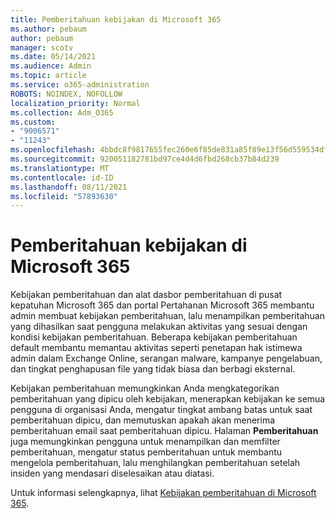 ```yaml
---
title: Pemberitahuan kebijakan di Microsoft 365
ms.author: pebaum
author: pebaum
manager: scotv
ms.date: 05/14/2021
ms.audience: Admin
ms.topic: article
ms.service: o365-administration
ROBOTS: NOINDEX, NOFOLLOW
localization_priority: Normal
ms.collection: Adm_O365
ms.custom:
- "9006571"
- "11243"
ms.openlocfilehash: 4bbdc8f9817655fec260e6f85de831a85f89e13f56d559534df68f79c5bed9a2
ms.sourcegitcommit: 920051182781bd97ce4d4d6fbd268cb37b84d239
ms.translationtype: MT
ms.contentlocale: id-ID
ms.lasthandoff: 08/11/2021
ms.locfileid: "57893630"
---
```

# <a name="alert-policies-in-microsoft-365"></a>Pemberitahuan kebijakan di Microsoft 365

Kebijakan pemberitahuan dan alat dasbor pemberitahuan di pusat kepatuhan Microsoft 365 dan portal Pertahanan Microsoft 365 membantu admin membuat kebijakan pemberitahuan, lalu menampilkan pemberitahuan yang dihasilkan saat pengguna melakukan aktivitas yang sesuai dengan kondisi kebijakan pemberitahuan. Beberapa kebijakan pemberitahuan default membantu memantau aktivitas seperti penetapan hak istimewa admin dalam Exchange Online, serangan malware, kampanye pengelabuan, dan tingkat penghapusan file yang tidak biasa dan berbagi eksternal.

Kebijakan pemberitahuan memungkinkan Anda mengkategorikan pemberitahuan yang dipicu oleh kebijakan, menerapkan kebijakan ke semua pengguna di organisasi Anda, mengatur tingkat ambang batas untuk saat pemberitahuan dipicu, dan memutuskan apakah akan menerima pemberitahuan email saat pemberitahuan dipicu. Halaman **Pemberitahuan** juga memungkinkan pengguna untuk menampilkan dan memfilter pemberitahuan, mengatur status pemberitahuan untuk membantu mengelola pemberitahuan, lalu menghilangkan pemberitahuan setelah insiden yang mendasari diselesaikan atau diatasi.

Untuk informasi selengkapnya, lihat [Kebijakan pemberitahuan di Microsoft 365](https://docs.microsoft.com/microsoft-365/compliance/alert-policies).
